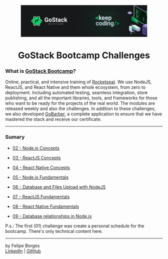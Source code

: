 <div align="center">
	<a href="https://rocketseat.com.br/gostack" target="_blank">
		<img src="/.github/gostackimg.png" alt="Logo" style="max-width:80%"/>
	</a>
</div>

<div align="center">
	<h1>GoStack Bootcamp Challenges</h1>
</div>

### What is <a href="https://rocketseat.com.br/gostack" target="_blank">GoStack Bootcamp</a>?
Online, practical, and intensive training of [Rocketseat](https://rocketseat.com.br/). We use NodeJS, ReactJS, and React Native and them whole ecosystem, from zero to deployment. Including automated testing, seamless integration, store publishing, and all the important libraries, tools, and frameworks for those who want to be ready for the projects of the real world. The modules are released weekly and also the challenges. In addition to these challenges, we also developed [GoBarber](https://github.com/felipejsborges/gobarber), a complete application to ensure that we have mastered the stack and receive our certificate.
<hr>

### Sumary
- [02 - Node.js Concepts](/02_nodejs_concepts)

- [03 - ReactJS Concepts](/03_reactjs_concepts)

- [04 - React Native Concepts](/04_react_native_concepts)

- [05 - Node.js Fundamentals](/05_nodejs_fundamentals)

- [06 - Database and Files Upload with NodeJS](/06_db_and_files_upload)

- [07 - ReactJS Fundamentals](/07_reactjs_fundamentals)

- [08 - React Native Fundamentals](/08_react_native_fundamentals)

- [09 - Database relationships in Node.js](/09_database_relationships)

P.s.: The first (01) challenge was create a personal schedule for the bootcamp. There's only technical content here.
<hr>

by Felipe Borges<br>
[LinkedIn](https://www.linkedin.com/in/felipejsborges) | [GitHub](https://github.com/felipejsborges)
